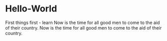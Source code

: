 # Hello-World
First things first - learn
Now is the time for all good men to come to the aid of their country.
Now is the time for all good men to come to the aid of their country.
